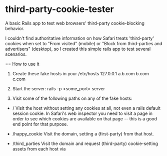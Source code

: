 third-party-cookie-tester
=========================

A basic Rails app to test web browsers' third-party cookie-blocking behavior.

I couldn't find authoritative information on how Safari treats 'third-party'
cookies when set to "From visited" (mobile) or "Block from third-parties and
advertisers" (desktop), so I created this simple rails app to test several
scenarios.

== How to use it

1. Create these fake hosts in your /etc/hosts
127.0.0.1 a.b.com b.com c.com

2. Start the server: rails -p <some_port> server

3. Visit some of the following paths on any of the fake hosts:

* /
Visit the host without setting any cookies at all, not even a rails default
session cookie. In Safari's web inspector you need to visit a page in order
to see which cookies are available on that page -- this is a good end point
for that purpose.

* /happy_cookie
Visit the domain, setting a (first-party) from that host.

* /third_parties
Visit the domain and request (third-party) cookie-setting assets from each host
via <script> tags.

* /redirect?target=<url>
Visit the domain and get redirected to the target URL.

* /open_window?target=<url>
Visit the domain, then open a new window to the target URL.

For instance, http://a.b.com:<some_port>/redirect?target=http://c.com:<some_port>/third_parties
will try to set third party cookies on each of a.b.com, b.com, and c.com, in the context of c.com,
via redirect from a.b.com. To see if Safari accepts a third party cookie from a.b.com in this
scenario, visit http://a.b.com:5000 and look for the 'third_party' cookie in the web inspector.
(It doesn't.)

== Findings

I investigated the behavior in mobile Safari on iOS/iPhone version 6.1(10B141). My findings are
consistent with Safari's algorithm for accepting third-party cookies (via <script> tags>) being
the following:

When receiving a cookie from a secondary request for an asset:
1. current_host = the host in the address bar, regardless of whether it has been reached via redirect.
2. third_party = the host from which the third-party asset is requested
3. if third_party is on a subdomain of current host, accept the cookie.
4. if third_party is the current_host, accept the cookie (technically not a third-party)
5. if current_host is on a subdomain for third_party, accept the cookie
6. if I already have a cookie on third_party (not a subdomain), accept the cookie
7. otherwise, reject the cookie

I would not, however, be surprised to learn that there are additional caveats and provisos not
covered here.
